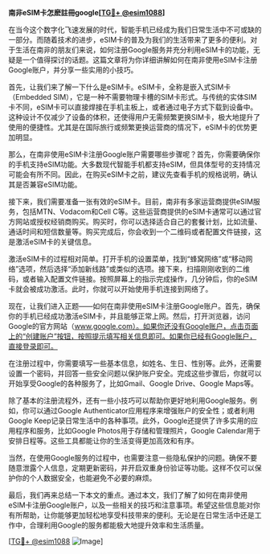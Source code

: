 **南非eSIM卡怎麽註冊google[[TG💪+ @esim1088](https://t.me/s/esim1088)]**

在当今这个数字化飞速发展的时代，智能手机已经成为我们日常生活中不可或缺的一部分。而随着技术的进步，eSIM卡的普及为我们的生活带来了更多的便利。对于生活在南非的朋友们来说，如何注册Google服务并充分利用eSIM卡的功能，无疑是一个值得探讨的话题。这篇文章将为你详细讲解如何在南非使用eSIM卡注册Google账户，并分享一些实用的小技巧。

首先，让我们来了解一下什么是eSIM卡。eSIM卡，全称是嵌入式SIM卡（Embedded SIM），它是一种不需要物理卡槽的SIM卡形式。与传统的实体SIM卡不同，eSIM卡可以直接焊接在手机主板上，或者通过电子方式下载到设备中。这种设计不仅减少了设备的体积，还使得用户无需频繁更换SIM卡，极大地提升了使用的便捷性。尤其是在国际旅行或频繁更换运营商的情况下，eSIM卡的优势更加明显。

那么，在南非使用eSIM卡注册Google账户需要哪些步骤呢？首先，你需要确保你的手机支持eSIM功能。大多数现代智能手机都支持eSIM，但具体型号的支持情况可能会有所不同。因此，在购买eSIM卡之前，建议先查看手机的规格说明，确认其是否兼容eSIM功能。

接下来，我们需要准备一张有效的eSIM卡。目前，南非有多家运营商提供eSIM服务，包括MTN、Vodacom和Cell C等。这些运营商提供的eSIM卡通常可以通过官方网站或授权经销商购买。购买时，你可以选择适合自己的套餐计划，比如流量、通话时间和短信数量等。购买完成后，你会收到一个二维码或者配置文件链接，这是激活eSIM卡的关键信息。

激活eSIM卡的过程相对简单。打开手机的设置菜单，找到“蜂窝网络”或“移动网络”选项，然后选择“添加新线路”或类似的选项。接下来，扫描刚刚收到的二维码，或者输入配置文件链接。按照屏幕上的指示完成操作，几分钟后，你的eSIM卡就会被成功激活。此时，你就可以开始使用手机连接到网络了。

现在，让我们进入正题——如何在南非使用eSIM卡注册Google账户。首先，确保你的手机已经成功激活eSIM卡，并且能够正常上网。然后，打开浏览器，访问Google的官方网站（www.google.com）。如果你还没有Google账户，点击页面上的“创建账户”按钮，按照提示填写相关信息即可。如果你已经有Google账户，直接登录即可。

在注册过程中，你需要填写一些基本信息，如姓名、生日、性别等。此外，还需要设置一个密码，并回答一些安全问题以保护账户安全。完成这些步骤后，你就可以开始享受Google的各种服务了，比如Gmail、Google Drive、Google Maps等。

除了基本的注册流程外，还有一些小技巧可以帮助你更好地利用Google服务。例如，你可以通过Google Authenticator应用程序来增强账户的安全性；或者利用Google Keep记录日常生活中的各种事项。此外，Google还提供了许多实用的应用程序和服务，比如Google Photos用于存储和管理照片，Google Calendar用于安排日程等。这些工具都能让你的生活变得更加高效和有序。

当然，在使用Google服务的过程中，也需要注意一些隐私保护的问题。确保不要随意泄露个人信息，定期更新密码，并开启双重身份验证等功能。这样不仅可以保护你的个人数据安全，也能避免不必要的麻烦。

最后，我们再来总结一下本文的重点。通过本文，我们了解了如何在南非使用eSIM卡注册Google账户，以及一些相关的技巧和注意事项。希望这些信息能对你有所帮助，让你能够更加轻松地享受科技带来的便利。无论是在日常生活中还是工作中，合理利用Google的服务都能极大地提升效率和生活质量。

[[TG💪+ @esim1088](https://t.me/s/esim1088) ![Image](https://i.postimg.cc/4NQfJmqS/Snipaste-2025-05-13-00-14-12.png)]